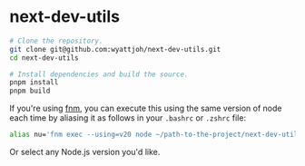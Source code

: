 # next-dev-utils

```bash
# Clone the repository.
git clone git@github.com:wyattjoh/next-dev-utils.git
cd next-dev-utils

# Install dependencies and build the source.
pnpm install
pnpm build
```

If you're using [fnm](https://github.com/Schniz/fnm), you can execute this using the same version of node each
time by aliasing it as follows in your `.bashrc` or `.zshrc` file:

```bash
alias nu='fnm exec --using=v20 node ~/path-to-the-project/next-dev-utils/packages/cli/dist/cli.js'
```

Or select any Node.js version you'd like.
